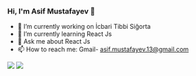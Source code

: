 ### Hi, I'm Asif Mustafayev 👋



- 🔭 I’m currently working on İcbari Tibbi Siğorta
- 🌱 I’m currently learning React Js
- 💬 Ask me about React Js
- 📫 How to reach me: Gmail- asif.mustafayev.13@gmail.com

<img src="https://github-readme-stats.vercel.app/api?username=Asifdvp&theme=radical"/>
<img src="https://github-profile-trophy.vercel.app/?username=Asifdvp&theme=radical"/>
